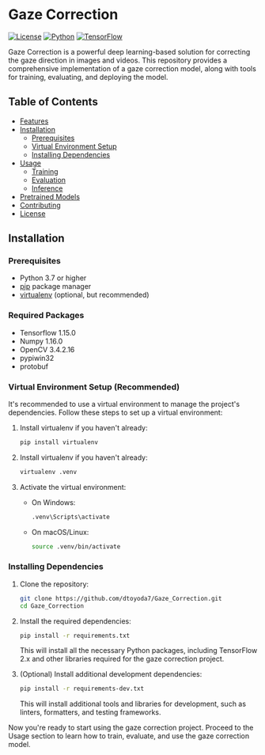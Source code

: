 # Gaze Correction

[![License](https://img.shields.io/badge/License-Apache%202.0-blue.svg)](https://opensource.org/licenses/Apache-2.0)
[![Python](https://img.shields.io/badge/Python-3.7%2B-blue.svg)](https://www.python.org/)
[![TensorFlow](https://img.shields.io/badge/TensorFlow-1.x-orange.svg)](https://www.tensorflow.org/)

Gaze Correction is a powerful deep learning-based solution for correcting the gaze direction in images and videos. This repository provides a comprehensive implementation of a gaze correction model, along with tools for training, evaluating, and deploying the model.

## Table of Contents

- [Features](#features)
- [Installation](#installation)
  - [Prerequisites](#prerequisites)
  - [Virtual Environment Setup](#virtual-environment-setup)
  - [Installing Dependencies](#installing-dependencies)
- [Usage](#usage)
  - [Training](#training)
  - [Evaluation](#evaluation)
  - [Inference](#inference)
- [Pretrained Models](#pretrained-models)
- [Contributing](#contributing)
- [License](#license)

## Installation

### Prerequisites

- Python 3.7 or higher
- [pip](https://pip.pypa.io/en/stable/) package manager
- [virtualenv](https://virtualenv.pypa.io/en/latest/) (optional, but recommended)

### Required Packages

- Tensorflow 1.15.0
- Numpy 1.16.0
- OpenCV 3.4.2.16
- pypiwin32
- protobuf

### Virtual Environment Setup (Recommended)

It's recommended to use a virtual environment to manage the project's dependencies. Follow these steps to set up a virtual environment:

1. Install virtualenv if you haven't already:

   ```bash
   pip install virtualenv
    ```
2. Install virtualenv if you haven't already:
   
   ```bash
   virtualenv .venv
   ```
3. Activate the virtual environment:
   
   - On Windows:
     
     ```bash
     .venv\Scripts\activate
     ```
     
   - On macOS/Linux:
     
     ```bash
     source .venv/bin/activate
     ```

### Installing Dependencies

1. Clone the repository:
   
   ```bash
   git clone https://github.com/dtoyoda7/Gaze_Correction.git
   cd Gaze_Correction
   ```
   
2. Install the required dependencies:
 
   ```bash
   pip install -r requirements.txt
   ```

   This will install all the necessary Python packages, including TensorFlow 2.x and other libraries required for the gaze correction project.
   
3. (Optional) Install additional development dependencies:
   
   ```bash
   pip install -r requirements-dev.txt
   ```

   This will install additional tools and libraries for development, such as linters, formatters, and testing frameworks.

Now you're ready to start using the gaze correction project. Proceed to the Usage section to learn how to train, evaluate, and use the gaze correction model.

